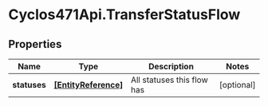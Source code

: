 # Cyclos471Api.TransferStatusFlow

## Properties
Name | Type | Description | Notes
------------ | ------------- | ------------- | -------------
**statuses** | [**[EntityReference]**](EntityReference.md) | All statuses this flow has | [optional] 


